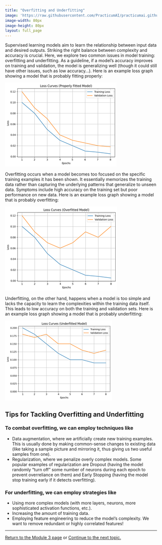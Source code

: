 ```yaml
---
title: "Overfitting and Underfitting"
image: 'https://raw.githubusercontent.com/PracticumAI/practicumai.github.io/main/images/icons/practicumai_deep_learning.png'
image-width: 80px
image-height: 80px
layout: full_page
---
```


Supervised learning models aim to learn the relationship between input data and desired outputs. Striking the right balance between complexity and accuracy is crucial. Here, we explore two common issues in model training: overfitting and underfitting. As a guideline, if a model’s accuracy improves on training and validation, the model is generalizing well (though it could still have other issues, such as low accuracy…). Here is an example loss graph showing a model that is probably fitting properly:

![A graph of a loss curve showing good model fitting. Both the training and validation loss are decreasing. The rate of decrease is slowing down.](/images/dlf_good_fitting.png)

Overfitting occurs when a model becomes too focused on the specific training examples it has been shown. It essentially memorizes the training data rather than capturing the underlying patterns that generalize to unseen data. Symptoms include high accuracy on the training set but poor performance on new data. Here is an example loss graph showing a model that is probably overfitting:

![A graph showing training loss decreasing per epoch and a validation loss that begins decreasing but slowly increases as training continues.](/images/dlf_overfitting.png)

Underfitting, on the other hand, happens when a model is too simple and lacks the capacity to learn the complexities within the training data itself. This leads to low accuracy on both the training and validation sets. Here is an example loss graph showing a model that is probably underfitting: 

![A graph of a loss curve showing underfitting. The training and validation loss continue to decline.](/images/dlf_underfitting.png)

## Tips for Tackling Overfitting and Underfitting

### To combat overfitting, we can employ techniques like

* Data augmentation, where we artificially create new training examples. This is usually done by making common-sense changes to existing data (like taking a sample picture and mirroring it, thus giving us two useful samples from one). 
* Regularization, where we penalize overly complex models. Some popular examples of regularization are Dropout (having the model randomly “turn off” some number of neurons during each epoch to prevent overreliance on them) and Early Stopping (having the model stop training early if it detects overfitting).

### For underfitting, we can employ strategies like

* Using more complex models (with more layers, neurons, more sophisticated activation functions, etc.). 
* Increasing the amount of training data. 
* Employing feature engineering to reduce the model’s complexity. We want to remove redundant or highly correlated features! 

---

[Return to the Module 3 page](/deep_learning/03_how_to_tune_your_models/) or [Continue to the next topic.](/deep_learning/03.3_transfer_learning/)